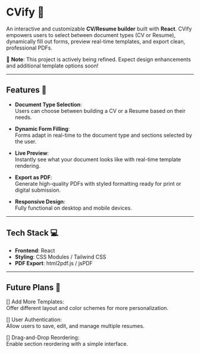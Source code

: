 # CVify 📝

An interactive and customizable **CV/Resume builder** built with **React**. CVify empowers users to select between document types (CV or Resume), dynamically fill out forms, preview real-time templates, and export clean, professional PDFs.

🚧 **Note**: This project is actively being refined. Expect design enhancements and additional template options soon!

---

## Features 🚀

- **Document Type Selection**:  
  Users can choose between building a CV or a Resume based on their needs.

- **Dynamic Form Filling**:  
  Forms adapt in real-time to the document type and sections selected by the user.

- **Live Preview**:  
  Instantly see what your document looks like with real-time template rendering.

- **Export as PDF**:  
  Generate high-quality PDFs with styled formatting ready for print or digital submission.

- **Responsive Design**:  
  Fully functional on desktop and mobile devices.

---

## Tech Stack 💻

- **Frontend**: React  
- **Styling**: CSS Modules / Tailwind CSS  
- **PDF Export**: html2pdf.js / jsPDF  

---

## Future Plans 🌟

[] Add More Templates:  
Offer different layout and color schemes for more personalization.

[] User Authentication:  
Allow users to save, edit, and manage multiple resumes.

[] Drag-and-Drop Reordering:  
Enable section reordering with a simple interface.

